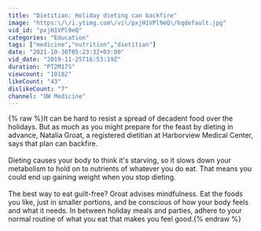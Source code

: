```yaml
---
title: "Dietitian: Holiday dieting can backfire"
image: "https:\/\/i.ytimg.com\/vi\/pxjH1VPl9eQ\/hqdefault.jpg"
vid_id: "pxjH1VPl9eQ"
categories: "Education"
tags: ["medicine","nutrition","dietitian"]
date: "2021-10-30T05:23:32+03:00"
vid_date: "2019-11-25T16:53:19Z"
duration: "PT2M17S"
viewcount: "10182"
likeCount: "43"
dislikeCount: "7"
channel: "UW Medicine"
---
```

{% raw %}It can be hard to resist a spread of decadent food over the holidays. But as much as you might prepare for the feast by dieting in advance, Natalia Groat, a registered dietitian at Harborview Medical Center, says that plan can backfire.<br /><br />Dieting causes your body to think it's starving, so it slows down your metabolism to hold on to nutrients of whatever you do eat. That means you could end up gaining weight when you stop dieting.<br /><br />The best way to eat guilt-free?  Groat advises mindfulness.  Eat the foods you like, just in smaller portions, and be conscious of how your body feels and what it needs. In between holiday meals and parties, adhere to your normal routine of what you eat that makes you feel good.{% endraw %}

